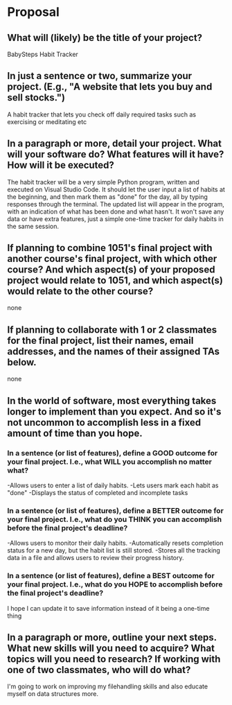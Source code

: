 # Proposal

## What will (likely) be the title of your project?

BabySteps Habit Tracker

## In just a sentence or two, summarize your project. (E.g., "A website that lets you buy and sell stocks.")

A habit tracker that lets you check off daily required tasks such as exercising or meditating etc

## In a paragraph or more, detail your project. What will your software do? What features will it have? How will it be executed?

The habit tracker will be a very simple Python program, written and executed on Visual Studio Code. It should let the user input a list of habits at the beginning, and then mark them as "done" for the day, all by typing responses through the terminal. The updated list will appear in the program, with an indication of what has been done and what hasn't. It won't save any data or have extra features, just a simple one-time tracker for daily habits in the same session.

## If planning to combine 1051's final project with another course's final project, with which other course? And which aspect(s) of your proposed project would relate to 1051, and which aspect(s) would relate to the other course?

none
## If planning to collaborate with 1 or 2 classmates for the final project, list their names, email addresses, and the names of their assigned TAs below.

none

## In the world of software, most everything takes longer to implement than you expect. And so it's not uncommon to accomplish less in a fixed amount of time than you hope.

### In a sentence (or list of features), define a GOOD outcome for your final project. I.e., what WILL you accomplish no matter what?

-Allows users to enter a list of daily habits.
-Lets users mark each habit as "done"
-Displays the status of completed and incomplete tasks

### In a sentence (or list of features), define a BETTER outcome for your final project. I.e., what do you THINK you can accomplish before the final project's deadline?

-Allows users to monitor their daily habits.
-Automatically resets completion status for a new day, but the habit list is still stored.
-Stores all the tracking data in a file and allows users to review their progress history.

### In a sentence (or list of features), define a BEST outcome for your final project. I.e., what do you HOPE to accomplish before the final project's deadline?

I hope I can update it to save information instead of it being a one-time thing

## In a paragraph or more, outline your next steps. What new skills will you need to acquire? What topics will you need to research? If working with one of two classmates, who will do what?

I'm going to work on improving my filehandling skills and also educate myself on data structures more. 
